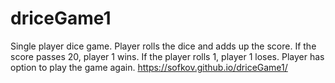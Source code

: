 # driceGame1
Single player dice game. 
Player rolls the dice and adds up the score. 
If the score passes 20, player 1 wins. 
If the player rolls 1, player 1 loses. 
Player has option to play the game again. 
https://sofkov.github.io/driceGame1/
